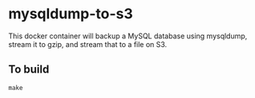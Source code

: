 # mysqldump-to-s3

This docker container will backup a MySQL database using mysqldump, stream it to gzip, and stream that to a file on S3.

## To build

    make
